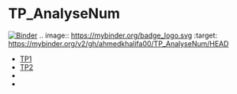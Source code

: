 # TP_AnalyseNum
[![Binder](https://mybinder.org/badge_logo.svg)](https://mybinder.org/v2/gh/ahmedkhalifa00/TP_AnalyseNum/HEAD)
.. image:: https://mybinder.org/badge_logo.svg
 :target: https://mybinder.org/v2/gh/ahmedkhalifa00/TP_AnalyseNum/HEAD
- [TP1][TP1]
- [TP2][TP2]
- [TP1]: https://github.com/ahmedkhalifa00/TP_AnalyseNum/blob/master/TP1.ipynb
- [TP2]: https://github.com/ahmedkhalifa00/TP_AnalyseNum/blob/master/TP2.ipynb
